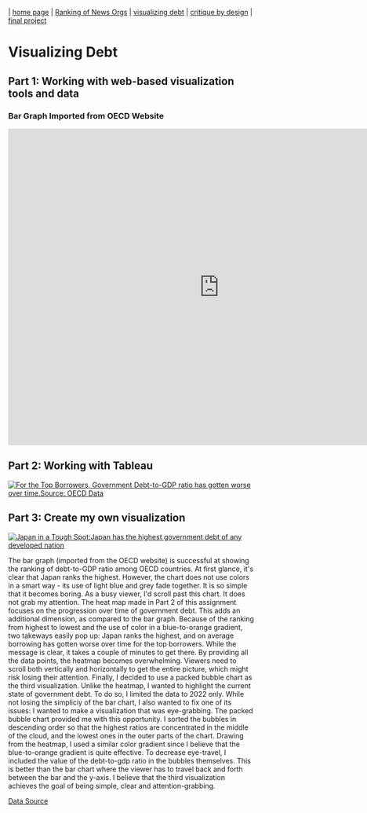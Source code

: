 | [home page](https://itsmeriem.github.io/Meriem/) | [Ranking of News Orgs](news-ranking.md) | [visualizing debt](visualizing-debt.md) | [critique by design](critique-by-design.md) | [final project](final-project.md)

# Visualizing Debt

## Part 1: Working with web-based visualization tools and data

### Bar Graph Imported from OECD Website

<iframe src="https://data.oecd.org/chart/7f2D" width="860" height="645" style="border: 0" mozallowfullscreen="true" webkitallowfullscreen="true" allowfullscreen="true"><a href="https://data.oecd.org/chart/7f2D" target="_blank">OECD Chart: General government debt, Total, % of GDP, Annual, 2021</a></iframe>

## Part 2: Working with Tableau

<div class='tableauPlaceholder' id='viz1699299725704' style='position: relative'><noscript><a href='#'><img alt='For the Top Borrowers, Government Debt-to-GDP ratio has gotten worse over time.Source: OECD Data ' src='https:&#47;&#47;public.tableau.com&#47;static&#47;images&#47;de&#47;debt-to-gdp-ration&#47;Sheet1&#47;1_rss.png' style='border: none' /></a></noscript><object class='tableauViz'  style='display:none;'><param name='host_url' value='https%3A%2F%2Fpublic.tableau.com%2F' /> <param name='embed_code_version' value='3' /> <param name='site_root' value='' /><param name='name' value='debt-to-gdp-ration&#47;Sheet1' /><param name='tabs' value='no' /><param name='toolbar' value='yes' /><param name='static_image' value='https:&#47;&#47;public.tableau.com&#47;static&#47;images&#47;de&#47;debt-to-gdp-ration&#47;Sheet1&#47;1.png' /> <param name='animate_transition' value='yes' /><param name='display_static_image' value='yes' /><param name='display_spinner' value='yes' /><param name='display_overlay' value='yes' /><param name='display_count' value='yes' /><param name='language' value='en-US' /><param name='filter' value='publish=yes' /></object></div>               
<script type='text/javascript'>                    
  var divElement = document.getElementById('viz1699299725704');                    
  var vizElement = divElement.getElementsByTagName('object')[0];                    
  vizElement.style.width='100%';vizElement.style.height=(divElement.offsetWidth*0.75)+'px';                    
  var scriptElement = document.createElement('script');                    
  scriptElement.src = 'https://public.tableau.com/javascripts/api/viz_v1.js';                   
  vizElement.parentNode.insertBefore(scriptElement, vizElement);               
</script>


## Part 3: Create my own visualization

<div class='tableauPlaceholder' id='viz1699414532341' style='position: relative'><noscript><a href='#'><img alt='Japan in a Tough Spot:Japan has the highest government debt of any developed nation ' src='https:&#47;&#47;public.tableau.com&#47;static&#47;images&#47;Bo&#47;Book1_16994144817240&#47;Sheet1&#47;1_rss.png' style='border: none' /></a></noscript><object class='tableauViz'  style='display:none;'><param name='host_url' value='https%3A%2F%2Fpublic.tableau.com%2F' /> <param name='embed_code_version' value='3' /> <param name='site_root' value='' /><param name='name' value='Book1_16994144817240&#47;Sheet1' /><param name='tabs' value='no' /><param name='toolbar' value='yes' /><param name='static_image' value='https:&#47;&#47;public.tableau.com&#47;static&#47;images&#47;Bo&#47;Book1_16994144817240&#47;Sheet1&#47;1.png' /> <param name='animate_transition' value='yes' /><param name='display_static_image' value='yes' /><param name='display_spinner' value='yes' /><param name='display_overlay' value='yes' /><param name='display_count' value='yes' /><param name='language' value='en-US' /><param name='filter' value='publish=yes' /></object></div>                
<script type='text/javascript'>                    
  var divElement = document.getElementById('viz1699414532341');                   
  var vizElement = divElement.getElementsByTagName('object')[0];                    
  vizElement.style.width='100%';vizElement.style.height=(divElement.offsetWidth*0.75)+'px';                    
  var scriptElement = document.createElement('script');                    
  scriptElement.src = 'https://public.tableau.com/javascripts/api/viz_v1.js';                    
  vizElement.parentNode.insertBefore(scriptElement, vizElement);                
</script>


The bar graph (imported from the OECD website) is successful at showing the ranking of debt-to-GDP ratio among OECD countries. At first glance, it's clear that Japan ranks the highest. However, the chart does not use colors in a smart way - its use of light blue and grey fade together. It is so simple that it becomes boring. As a busy viewer, I'd scroll past this chart. It does not grab my attention. 
The heat map made in Part 2 of this assignment focuses on the progression over time of government debt. This adds an additional dimension, as compared to the bar graph. Because of the ranking from highest to lowest and the use of color in a blue-to-orange gradient, two takeways easily pop up: Japan ranks the highest, and on average borrowing has gotten worse over time for the top borrowers. While the message is clear, it takes a couple of minutes to get there. By providing all the data points, the heatmap becomes overwhelming. Viewers need to scroll both vertically and horizontally to get the entire picture, which might risk losing their attention.
Finally, I decided to use a packed bubble chart as the third visualization. Unlike the heatmap, I wanted to highlight the current state of government debt. To do so, I limited the data to 2022 only. While not losing the simpliciy of the bar chart, I also wanted to fix one of its issues: I wanted to make a visualization that was eye-grabbing. The packed bubble chart provided me with this opportunity. I sorted the bubbles in descending order so that the highest ratios are concentrated in the middle of the cloud, and the lowest ones in the outer parts of the chart. Drawing from the heatmap, I used a similar color gradient since I believe that the blue-to-orange gradient is quite effective. To decrease eye-travel, I included the value of the debt-to-gdp ratio in the bubbles themselves. This is better than the bar chart where the viewer has to travel back and forth between the bar and the y-axis. I believe that the third visualization achieves the goal of being simple, clear and attention-grabbing.

[Data Source](https://data.oecd.org/gga/general-government-debt.htm)



